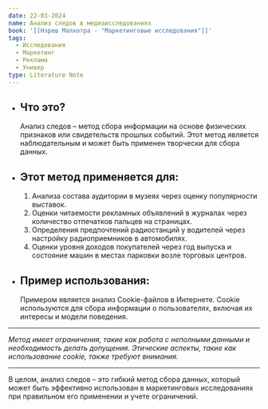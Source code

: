```yaml
---
date: 22-03-2024
name: Анализ следов в медиаисследованиях
book: '[[Нэреш Малхотра - "Маркетинговые исследования"]]'
tags:
  - Исследования
  - Маркетинг
  - Реклама
  - Универ
type: Literature Note
---
```

- ## Что это?
	Анализ следов – метод сбора информации на основе физических признаков или свидетельств прошлых событий. Этот метод является наблюдательным и может быть применен творчески для сбора данных.

- ## Этот метод применяется для:
	1. Анализа состава аудитории в музеях через оценку популярности выставок.
	2. Оценки читаемости рекламных объявлений в журналах через количество отпечатков пальцев на страницах.
	3. Определения предпочтений радиостанций у водителей через настройку радиоприемников в автомобилях.
	4. Оценки уровня доходов покупателей через год выпуска и состояние машин в местах парковки возле торговых центров.

- ## Пример использования:
	Примером является анализ Cookie-файлов в Интернете. Cookie используются для сбора информации о пользователях, включая их интересы и модели поведения.

---

*Метод имеет ограничения, такие как работа с неполными данными и необходимость делать допущения. Этические аспекты, такие как использование cookie, также требуют внимания.*

---

В целом, анализ следов – это гибкий метод сбора данных, который может быть эффективно использован в маркетинговых исследованиях при правильном его применении и учете ограничений.
